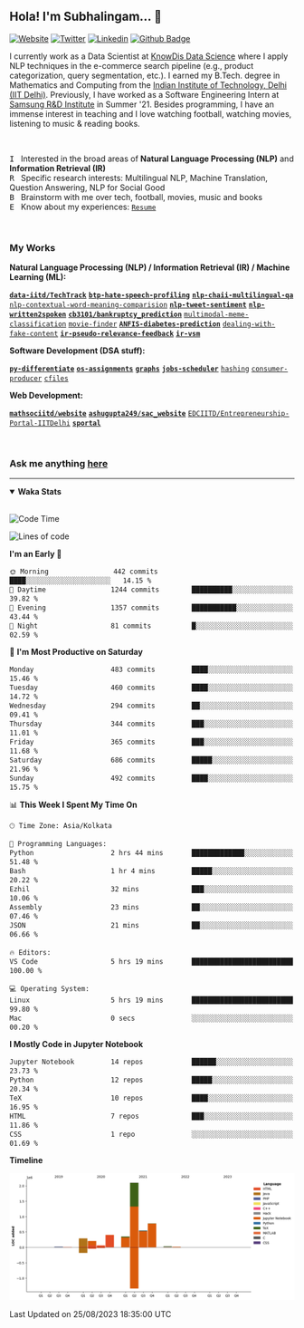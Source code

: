 ## Hola! I'm Subhalingam... 👋

[![Website](https://img.shields.io/badge/-subhalingamd.me-47CCCC?style=flat&logo=google-chrome&logoColor=white&link=https://subhalingamd.me)](https://subhalingamd.me )
[![Twitter](https://img.shields.io/badge/-@subhalingamd-55acee?style=flat&labelColor=1ca0f1&logo=twitter&logoColor=white&link=https://twitter.com/subhalingamd)](https://twitter.com/subhalingamd)
[![Linkedin](https://img.shields.io/badge/-subhalingamd-0077B5?style=flat&logo=Linkedin&logoColor=white&link=https://www.linkedin.com/in/subhalingamd/)](https://www.linkedin.com/in/subhalingamd/)
[![Github Badge](https://img.shields.io/badge/-subhalingamd-333?style=flat&logo=Github&logoColor=white&link=https://www.github.com/subhalingamd/)](https://www.github.com/subhalingamd)

<!-- [![Facebook](https://img.shields.io/badge/-subhalingamd-3b5999?style=flat&logo=Facebook&logoColor=white&link=https://www.facebook.com/subhalingamd/)](https://www.facebook.com/subhalingamd/) -->
<!-- [![Instagram](https://img.shields.io/badge/-@subhu2008-e4405f?style=flat&logo=Instagram&logoColor=white&link=https://www.instagram.com/subhu2008/)](https://www.instagram.com/subhu2008) -->
<!-- [![Youtube Badge](https://img.shields.io/badge/-subhalingamd-cd201f?style=flat&logo=Youtube&logoColor=white&link=https://youtube.com/subhalingamd/)](https://youtube.com/subhalingamd) -->
<!-- [![Quora Badge](https://img.shields.io/badge/-subhalingamd-b92b27?style=flat&logo=Quora&logoColor=white&link=https://quora.com/subhalingamd/)](https://quora.com/subhalingam-d) -->


I currently work as a Data Scientist at [KnowDis Data Science](https://www.knowdis.ai) where I apply NLP techniques in the e-commerce search pipeline (e.g., product categorization, query segmentation, etc.). I earned my B.Tech. degree in Mathematics and Computing from the [Indian Institute of Technology, Delhi (IIT Delhi)](http://www.iitd.ac.in). Previously, I have worked as a Software Engineering Intern at [Samsung R&D Institute](https://research.samsung.com/sri-d) in Summer '21. Besides programming, I have an immense interest in teaching and I love watching football, watching movies, listening to music & reading books.

<br />


<kbd>I</kbd> &nbsp; Interested in the broad areas of **Natural Language Processing (NLP)** and **Information Retrieval (IR)** <br />
<kbd>R</kbd> &nbsp; Specific research interests: Multilingual NLP, Machine Translation, Question Answering, NLP for Social Good  <br />
<kbd>B</kbd> &nbsp; Brainstorm with me over tech, football, movies, music and books <br />
<kbd>E</kbd> &nbsp; Know about my experiences: [`Resume`](https://subhalingamd.me/resume/)  <br />

<br />


### My Works

**Natural Language Processing (NLP) / Information Retrieval (IR) / Machine Learning (ML):** 

**[`data-iitd/TechTrack`](https://github.com/data-iitd/TechTrack)**
**[`btp-hate-speech-profiling`](https://github.com/subhalingamd/btp-hate-speech-profiling)**
**[`nlp-chaii-multilingual-qa`](https://github.com/subhalingamd/nlp-chaii-multilingual-qa)**
[`nlp-contextual-word-meaning-comparision`](https://github.com/subhalingamd/nlp-contextual-word-meaning-comparision)
**[`nlp-tweet-sentiment`](https://github.com/subhalingamd/nlp-tweet-sentiment)**
**[`nlp-written2spoken`](https://github.com/subhalingamd/nlp-written2spoken)**
**[`cb3101/bankruptcy_prediction`](https://github.com/cb3101/bankruptcy_prediction)**
[`multimodal-meme-classification`](https://github.com/subhalingamd/multimodal-meme-classification)
[`movie-finder`](https://github.com/subhalingamd/movie-finder)
**[`ANFIS-diabetes-prediction`](https://github.com/subhalingamd/ANFIS-diabetes-prediction)**
[`dealing-with-fake-content`](https://github.com/subhalingamd/dealing-with-fake-content)
**[`ir-pseudo-relevance-feedback`](https://github.com/subhalingamd/ir-pseudo-relevance-feedback)**
**[`ir-vsm`](https://github.com/subhalingamd/ir-vsm)**

**Software Development (DSA stuff):** 

**[`py-differentiate`](https://github.com/subhalingamd/py-differentiate)**
**[`os-assignments`](https://github.com/subhalingamd/os-assignments)**
**[`graphs`](https://github.com/subhalingamd/graphs)**
**[`jobs-scheduler`](https://github.com/subhalingamd/jobs-scheduler)**
[`hashing`](https://github.com/subhalingamd/hashing)
[`consumer-producer`](https://github.com/subhalingamd/consumer-producer)
[`cfiles`](https://github.com/subhalingamd/cfiles)

**Web Development:** 

**[`mathsociitd/website`](https://github.com/mathsociitd/website)**
**[`ashugupta249/sac_website`](https://github.com/ashugupta249/sac_website)**
[`EDCIITD/Entrepreneurship-Portal-IITDelhi`](https://github.com/EDCIITD/Entrepreneurship-Portal-IITDelhi)
**[`sportal`](https://github.com/subhalingamd/sportal)**

<br />

<!--
<br /><br />
<img alt="GitHub Stats" src="https://github-readme-stats.vercel.app/api?username=subhalingamd&count_private=true&show_icons=true&include_all_commits=true&theme=dark" align="right">

**Get to know about me from the Command Line!** <br />
Open Terminal and type:
```
npx subhalingamd
```
*To know more about this tool, watch [subhalingamd/npx-card](https://github.com/subhalingamd/npx-card)*
<br /><br /><br />


<img align="right" alt="Visitor Badge" src="https://visitor-badge.laobi.icu/badge?page_id=subhalingamd.subhalingamd">
-->

### Ask me anything [here](https://github.com/subhalingamd/subhalingamd/discussions/)

<hr>

<details open>
<summary><b>Waka Stats</b></summary>
<br/>

<!--START_SECTION:waka-->
![Code Time](http://img.shields.io/badge/Code%20Time-1%2C856%20hrs%2011%20mins-blue)

![Lines of code](https://img.shields.io/badge/From%20Hello%20World%20I%27ve%20Written-4.8%20million%20lines%20of%20code-blue)

**I'm an Early 🐤** 

```text
🌞 Morning                442 commits         ████░░░░░░░░░░░░░░░░░░░░░   14.15 % 
🌆 Daytime                1244 commits        ██████████░░░░░░░░░░░░░░░   39.82 % 
🌃 Evening                1357 commits        ███████████░░░░░░░░░░░░░░   43.44 % 
🌙 Night                  81 commits          █░░░░░░░░░░░░░░░░░░░░░░░░   02.59 % 
```
📅 **I'm Most Productive on Saturday** 

```text
Monday                   483 commits         ████░░░░░░░░░░░░░░░░░░░░░   15.46 % 
Tuesday                  460 commits         ████░░░░░░░░░░░░░░░░░░░░░   14.72 % 
Wednesday                294 commits         ██░░░░░░░░░░░░░░░░░░░░░░░   09.41 % 
Thursday                 344 commits         ███░░░░░░░░░░░░░░░░░░░░░░   11.01 % 
Friday                   365 commits         ███░░░░░░░░░░░░░░░░░░░░░░   11.68 % 
Saturday                 686 commits         █████░░░░░░░░░░░░░░░░░░░░   21.96 % 
Sunday                   492 commits         ████░░░░░░░░░░░░░░░░░░░░░   15.75 % 
```


📊 **This Week I Spent My Time On** 

```text
🕑︎ Time Zone: Asia/Kolkata

💬 Programming Languages: 
Python                   2 hrs 44 mins       █████████████░░░░░░░░░░░░   51.48 % 
Bash                     1 hr 4 mins         █████░░░░░░░░░░░░░░░░░░░░   20.22 % 
Ezhil                    32 mins             ███░░░░░░░░░░░░░░░░░░░░░░   10.06 % 
Assembly                 23 mins             ██░░░░░░░░░░░░░░░░░░░░░░░   07.46 % 
JSON                     21 mins             ██░░░░░░░░░░░░░░░░░░░░░░░   06.66 % 

🔥 Editors: 
VS Code                  5 hrs 19 mins       █████████████████████████   100.00 % 

💻 Operating System: 
Linux                    5 hrs 19 mins       █████████████████████████   99.80 % 
Mac                      0 secs              ░░░░░░░░░░░░░░░░░░░░░░░░░   00.20 % 
```

**I Mostly Code in Jupyter Notebook** 

```text
Jupyter Notebook         14 repos            ██████░░░░░░░░░░░░░░░░░░░   23.73 % 
Python                   12 repos            █████░░░░░░░░░░░░░░░░░░░░   20.34 % 
TeX                      10 repos            ████░░░░░░░░░░░░░░░░░░░░░   16.95 % 
HTML                     7 repos             ███░░░░░░░░░░░░░░░░░░░░░░   11.86 % 
CSS                      1 repo              ░░░░░░░░░░░░░░░░░░░░░░░░░   01.69 % 
```



**Timeline**

![Lines of Code chart](https://raw.githubusercontent.com/subhalingamd/subhalingamd/master/assets/bar_graph.png)


 Last Updated on 25/08/2023 18:35:00 UTC
<!--END_SECTION:waka-->

</details>


